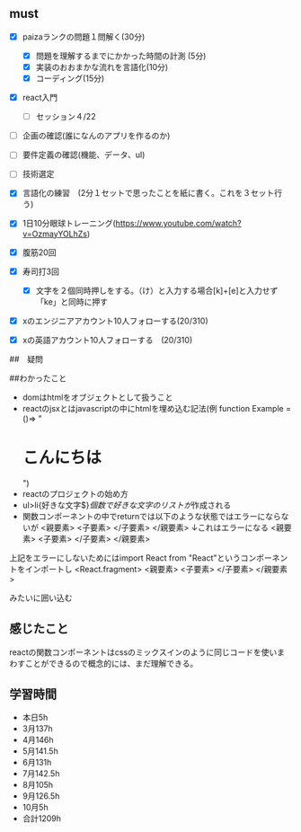 

## must
- [x] paizaランクの問題１問解く(30分)
  - [x] 問題を理解するまでにかかった時間の計測 (5分)
  - [x] 実装のおおまかな流れを言語化(10分)
  - [x] コーディング(15分)
- [x] react入門
  - [ ] セッション４/22
- [ ] 企画の確認(誰になんのアプリを作るのか)
- [ ] 要件定義の確認(機能、データ、ul)
- [ ] 技術選定
- [x] 言語化の練習　(2分１セットで思ったことを紙に書く。これを３セット行う)
- [x] 1日10分眼球トレーニング(https://www.youtube.com/watch?v=OzmayYOLhZs)
- [x] 腹筋20回
- [x] 寿司打3回
  - [x] 文字を２個同時押しをする。（け）と入力する場合[k]+[e]と入力せず「ke」と同時に押す
- [x] xのエンジニアアカウント10人フォローする(20/310)
- [x] xの英語アカウント10人フォローする　(20/310)
     

##　疑問



##わかったこと
- domはhtmlをオブジェクトとして扱うこと
- reactのjsxとはjavascriptの中にhtmlを埋め込む記法(例 function Example = ()=> "<h1>こんにちは</h1>")
- reactのプロジェクトの始め方
- ul>li{好きな文字$}*個数で好きな文字のリストが*作成される
- 関数コンポーネントの中でreturnでは以下のような状態ではエラーにならないが
  <親要素>
    <子要素>
    </子要素>
  </親要素>
↓これはエラーになる
  <親要素>
    <子要素>
    </子要素>
  </親要素>
  <p> 
  </p>
上記をエラーにしないためにはimport React from "React"というコンポーネントをインポートし
<React.fragment>
<親要素>
    <子要素>
    </子要素>
  </親要素>
  <p> 
  </p>
</React.fragment>
みたいに囲い込む
  
## 感じたこと
reactの関数コンポーネントはcssのミックスインのように同じコードを使いまわすことができるので概念的には、まだ理解できる。


## 学習時間
  - 本日5h
  - 3月137h
  - 4月146h
  - 5月141.5h
  - 6月131h
  - 7月142.5h
  - 8月105h
  - 9月126.5h
  - 10月5h
  - 合計1209h
    







